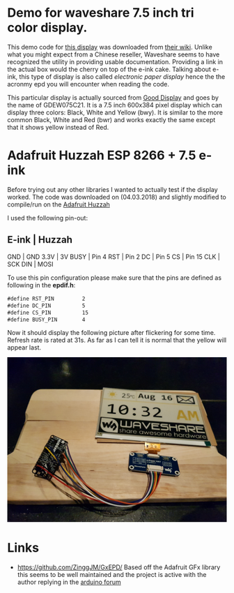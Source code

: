 # Demo for waveshare 7.5 inch tri color display.

This demo code for [this display](https://www.waveshare.com/7.5inch-e-paper-hat-c.htm) was downloaded from [their wiki](https://www.waveshare.com/wiki/File:7.5inch_e-paper_hat_b_code.7z).
Unlike what you might expect from a Chinese reseller, Waveshare seems to have recognized the utility in providing usable documentation. Providing a link in the actual box would the cherry on top of the e-ink cake. Talking about e-ink, this type of display is also called *electronic paper display* hence the the acronmy epd you will encounter when reading the code.

This particular display is actually sourced from [Good Display]() and goes by the name of GDEW075C21. It is a 7.5 inch 600x384 pixel display which can display three colors: Black, White and Yellow (bwy). It is similar to the more common Black, White and Red (bwr) and works exactly the same except that it shows yellow instead of Red.

# Adafruit Huzzah ESP 8266 + 7.5 e-ink

Before trying out any other libraries I wanted to actually test if the display worked. The code was downloaded on (04.03.2018) and slightly modified to compile/run on the [Adafruit Huzzah](https://learn.adafruit.com/adafruit-feather-huzzah-esp8266)

I used the following pin-out:

E-ink     |  Huzzah
-------------------
GND       |  GND
3.3V      |  3V
BUSY      |  Pin 4
RST       |  Pin 2
DC        |  Pin 5
CS        |  Pin 15
CLK       |  SCK
DIN       |  MOSI

To use this pin configuration please make sure that the pins are defined as following in the **epdif.h**:

```
#define RST_PIN         2
#define DC_PIN          5
#define CS_PIN          15
#define BUSY_PIN        4
```


Now it should display the following picture after flickering for some time. Refresh rate is rated at 31s. As far as I can tell it is normal that the yellow will appear last.

![Display](/res/display.png?raw=true "Adafruit Huzzah 8266 + 7.5 e-ink")

# Links

* https://github.com/ZinggJM/GxEPD/ Based off the Adafruit GFx library this seems to be well maintained and the project is active with the author replying in the [arduino forum](http://forum.arduino.cc/index.php?topic=487007.0)